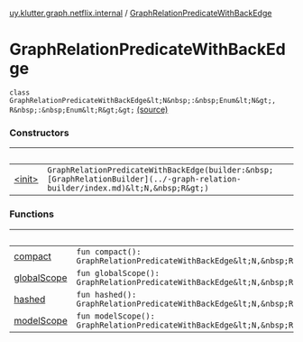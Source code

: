 [uy.klutter.graph.netflix.internal](../index.md) / [GraphRelationPredicateWithBackEdge](.)


# GraphRelationPredicateWithBackEdge
`class GraphRelationPredicateWithBackEdge&lt;N&nbsp;:&nbsp;Enum&lt;N&gt;, R&nbsp;:&nbsp;Enum&lt;R&gt;&gt;` [(source)](https://github.com/kohesive/klutter/blob/master/netflix-graph-jdk6/src/main/kotlin/uy/klutter/graph/netflix/internal/Schema.kt#L144)



### Constructors

|&nbsp;|&nbsp;|
|---|---|
| [&lt;init&gt;](-init-.md) | `GraphRelationPredicateWithBackEdge(builder:&nbsp;[GraphRelationBuilder](../-graph-relation-builder/index.md)&lt;N,&nbsp;R&gt;)` |

### Functions

|&nbsp;|&nbsp;|
|---|---|
| [compact](compact.md) | `fun compact(): GraphRelationPredicateWithBackEdge&lt;N,&nbsp;R&gt;` |
| [globalScope](global-scope.md) | `fun globalScope(): GraphRelationPredicateWithBackEdge&lt;N,&nbsp;R&gt;` |
| [hashed](hashed.md) | `fun hashed(): GraphRelationPredicateWithBackEdge&lt;N,&nbsp;R&gt;` |
| [modelScope](model-scope.md) | `fun modelScope(): GraphRelationPredicateWithBackEdge&lt;N,&nbsp;R&gt;` |
